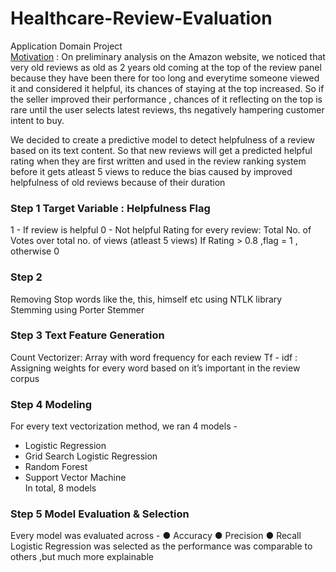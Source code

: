# Healthcare-Review-Evaluation
Application Domain Project<br>
<u>Motivation</u> : On preliminary analysis on the Amazon website, we noticed that very old reviews as old as 2 years old coming at the top of the review panel because they have been there for too long and everytime someone viewed it and considered it helpful, its chances of staying at the top increased. So if the seller improved their performance , chances of it reflecting on the top is rare until the user selects latest reviews, ths negatively hampering customer intent to buy.<br>
  
We decided to create a predictive model to detect helpfulness of a review based on its text content. So that new reviews will get a predicted helpful rating when they are first written and used in the review ranking system before it gets atleast 5 views to reduce the bias caused by improved helpfulness of old reviews because of their duration

### Step 1 Target Variable : Helpfulness Flag
1 - If review is helpful
0 - Not helpful
Rating for every review: Total No. of Votes over total no. of views (atleast 5 views)
If Rating > 0.8 ,flag = 1 , otherwise 0

### Step 2
Removing Stop words like the, this, himself etc using NTLK library
Stemming using Porter Stemmer

### Step 3 Text Feature Generation
Count Vectorizer: Array with word frequency for each review
Tf - idf : Assigning weights for every word based on it’s important in the review corpus

### Step 4 Modeling
For every text vectorization method, we ran 4 models -
- Logistic Regression
- Grid Search Logistic Regression
- Random Forest
- Support Vector Machine<br>
In total, 8 models

### Step 5 Model Evaluation & Selection
Every model was evaluated across -
● Accuracy
● Precision
● Recall
Logistic Regression was selected as the performance was comparable to others ,but much more explainable
